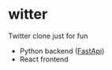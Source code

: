 # witter
Twitter clone just for fun

- Python backend ([FastApi](https://fastapi.tiangolo.com/))
- React frontend
